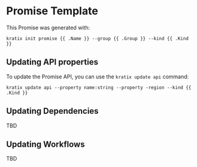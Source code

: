 # Promise Template

This Promise was generated with:

```
kratix init promise {{ .Name }} --group {{ .Group }} --kind {{ .Kind }}
```

## Updating API properties

To update the Promise API, you can use the `kratix update api` command:

```
kratix update api --property name:string --property -region --kind {{ .Kind }}
```

## Updating Dependencies

TBD

## Updating Workflows

TBD

